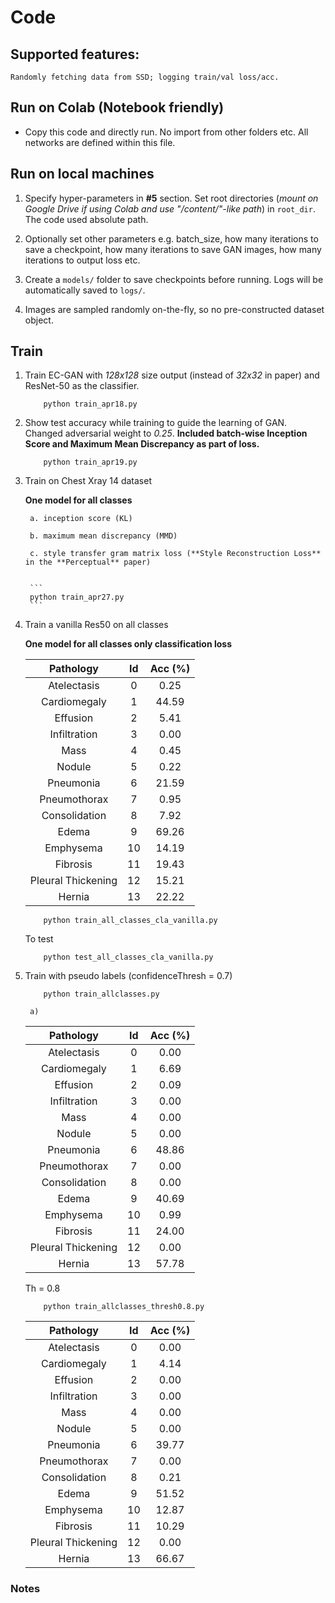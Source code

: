 # Code


## Supported features:
    Randomly fetching data from SSD; logging train/val loss/acc.

## Run on Colab (Notebook friendly)

* Copy this code and directly run. No import from other folders etc. All networks are defined within this file.

## Run on local machines
1. Specify hyper-parameters in **#5** section. Set root directories (*mount on Google Drive if using Colab and use "/content/"-like path*) in `root_dir`. The code used absolute path. 

2. Optionally set other parameters e.g. batch_size, how many iterations to save a checkpoint, how many iterations to save GAN images, how many iterations to output loss etc.

3. Create a `models/` folder to save checkpoints before running. Logs will be automatically saved to `logs/`.

4. Images are sampled randomly on-the-fly, so no pre-constructed dataset object. 



## Train 

1. Train EC-GAN with *128x128* size output (instead of *32x32* in paper) and ResNet-50 as the classifier.
	```
		python train_apr18.py
	```


2. Show test accuracy while training to guide the learning of GAN. Changed adversarial weight to *0.25*. **Included batch-wise Inception Score and Maximum Mean Discrepancy as part of loss.**

	```
		python train_apr19.py
	```

3. Train on Chest Xray 14 dataset 

    **One model for all classes**
    
	    a. inception score (KL)
	
	    b. maximum mean discrepancy (MMD)
	
	    c. style transfer gram matrix loss (**Style Reconstruction Loss** in the **Perceptual** paper)
 
 
	    ```
		python train_apr27.py
	    ```


4. Train a vanilla Res50 on all classes 

    **One model for all classes only classification loss**
    
    
	| Pathology | Id   |  Acc (%)  | 
	|:-:|:-:|:-:|
	| Atelectasis     | 0 | 0.25 |
	| Cardiomegaly | 1 | 44.59  |
	| Effusion | 2 | 5.41 |
	| Infiltration | 3 | 0.00 |
	| Mass | 4 | 0.45 |
	| Nodule | 5 | 0.22 |
	| Pneumonia | 6 | 21.59  |
	| Pneumothorax | 7 | 0.95 |
	| Consolidation | 8 | 7.92  |
	| Edema | 9 | 69.26 | 
	| Emphysema | 10 |  14.19 |
	| Fibrosis | 11 | 19.43 |
	| Pleural Thickening | 12 | 15.21  |
	| Hernia | 13 | 22.22 |


 
 
	```
		python train_all_classes_cla_vanilla.py
	```

	To test
	```
		python test_all_classes_cla_vanilla.py
	```

5. Train with pseudo labels (confidenceThresh = 0.7)


	```
		python train_allclasses.py
	```


        a) 

	| Pathology | Id   |  Acc (%)  | 
	|:-:|:-:|:-:|
	| Atelectasis     | 0 | 0.00 |
	| Cardiomegaly | 1 | 6.69  |
	| Effusion | 2 | 0.09 |
	| Infiltration | 3 | 0.00 |
	| Mass | 4 | 0.00 |
	| Nodule | 5 | 0.00 |
	| Pneumonia | 6 | 48.86  |
	| Pneumothorax | 7 | 0.00 |
	| Consolidation | 8 | 0.00  |
	| Edema | 9 | 40.69 | 
	| Emphysema | 10 |  0.99 |
	| Fibrosis | 11 | 24.00 |
	| Pleural Thickening | 12 | 0.00  |
	| Hernia | 13 | 57.78 |

   	Th = 0.8
	```
		python train_allclasses_thresh0.8.py
	```

	
	| Pathology | Id   |  Acc (%)  | 
	|:-:|:-:|:-:|
	| Atelectasis     | 0 | 0.00 |
	| Cardiomegaly | 1 | 4.14  |
	| Effusion | 2 | 0.00 |
	| Infiltration | 3 | 0.00 |
	| Mass | 4 | 0.00 |
	| Nodule | 5 | 0.00 |
	| Pneumonia | 6 | 39.77  |
	| Pneumothorax | 7 | 0.00 |
	| Consolidation | 8 | 0.21  |
	| Edema | 9 | 51.52 | 
	| Emphysema | 10 |  12.87 |
	| Fibrosis | 11 | 10.29 |
	| Pleural Thickening | 12 | 0.00  |
	| Hernia | 13 | 66.67 |
	
	

### Notes
